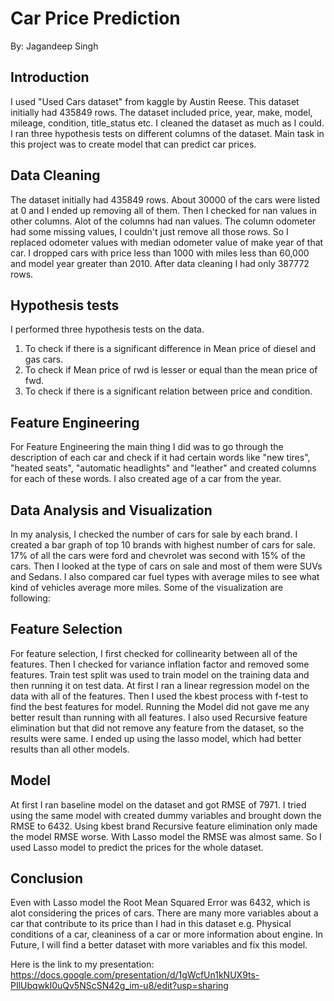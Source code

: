 # Car Price Prediction
By: Jagandeep Singh

## Introduction
I used "Used Cars dataset" from kaggle by Austin Reese. This dataset initially
had 435849 rows. The dataset included price, year, make, model, mileage, condition,
title_status etc. I cleaned the dataset as much as I could. I ran three hypothesis
tests on different columns of the dataset. Main task in this project was to create
model that can predict car prices.

## Data Cleaning
The dataset initially had 435849 rows. About 30000 of the cars were listed at 0 and I
ended up removing all of them. Then I checked for nan values in other columns. Alot
of the columns had nan values. The column odometer had some missing values, I couldn't
just remove all those rows. So I replaced odometer values with median odometer value of
make year of that car. I dropped cars with price less than 1000 with miles less than 60,000
 and model year greater than 2010. After data cleaning I had only 387772 rows.

## Hypothesis tests
I performed three hypothesis tests on the data.
1. To check if there is a significant difference in  Mean price of diesel and gas cars.
2. To check if Mean price of rwd is lesser or equal than the mean price of fwd.
3. To check if there is a significant relation between price and condition.

## Feature Engineering
For Feature Engineering the main thing I did was to go through the description of
each car and check if it had certain words like "new tires", "heated seats",
"automatic headlights" and "leather" and created columns for each of these words.
I also created age of a car from the year.

## Data Analysis and Visualization
In my analysis, I checked the number of cars for sale by each brand. I created a
bar graph of top 10 brands with highest number of cars for sale. 17% of all the cars
were ford and chevrolet was second with 15% of the cars. Then I looked at the type of cars
on sale and most of them were SUVs and Sedans. I also compared car fuel types with average miles
to see what kind of vehicles average more miles. Some of the visualization are following:


## Feature Selection
For feature selection, I first checked for collinearity between all of the features.
Then I checked for variance inflation factor and removed some features. Train test split
was used to train model on the training data and then running it on test data. At first
I ran a linear regression model on the data with all of the features. Then I used the
kbest process with f-test to find the best features for model. Running the Model
did not gave me any better result than running with all features. I also used
Recursive feature elimination but that did not remove any feature from the dataset, so
the results were same. I ended up using the lasso model, which had better results than
all other models.

## Model
At first I ran baseline model on the dataset and got RMSE of 7971. I tried using the
same model with created dummy variables and brought down the RMSE to 6432. Using kbest brand
Recursive feature elimination only made the model RMSE worse. With Lasso model
the RMSE was almost same. So I used Lasso model to predict the prices for the whole
dataset.  

## Conclusion  
Even with Lasso model the Root Mean Squared Error was 6432, which is alot considering
the prices of cars. There are many more variables about a car that contribute to its price
than I had in this dataset e.g. Physical conditions of a car, cleaniness of a car or more
information about engine. In Future, I will find a better dataset with more variables and
fix this model.

Here is the link to my presentation:\
https://docs.google.com/presentation/d/1gWcfUn1kNUX9ts-PIlUbqwkl0uQv5NScSN42g_im-u8/edit?usp=sharing
